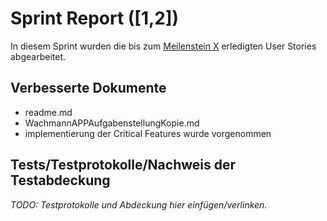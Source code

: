 # Sprint Report ([1,2])

In diesem Sprint wurden die bis zum [Meilenstein X](meilenstein-url) erledigten User Stories abgearbeitet.

## Verbesserte Dokumente

- readme.md
- WachmannAPPAufgabenstellungKopie.md
- implementierung der Critical Features wurde vorgenommen

## Tests/Testprotokolle/Nachweis der Testabdeckung

*TODO: Testprotokolle und Abdeckung hier einfügen/verlinken.*